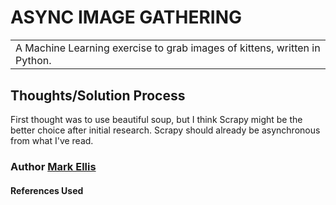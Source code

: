# ASYNC IMAGE GATHERING 

<table>
<tr>
<td>
  A Machine Learning exercise to grab images of kittens, written in Python.
</td>
<tr>
</table>

## Thoughts/Solution Process
First thought was to use beautiful soup, but I think Scrapy might be the better choice after initial research. Scrapy should already be asynchronous from what I've read.
<!-- Originally started out with vanilla JS using if-else statements....
but then found [this solution using switch cases](https://stackoverflow.com/a/44633141/6615341). I don't yet have the knowledge or the tests to prove this is faster, but from the author's explanation, it makes sense to me why it would/could be as array sizes get larger.

## Edited original list here to actual STEPS TAKEN
<p><s>This was originally STEPS TO TAKE</s></p>

1. is array valid - DONE
2. request input - DONE
3. sort array - DONE
4. find middle number - DONE
5. compare middle number to input - DONE switch case starting line 62
6. if middle number < input, get last half - DONE - switch case line 69
7. if middle num < input, get last half - DONE - switch case line 71
8. find middle num of first/last half - DONE - recursively with switch case until num is found
9. compare, create new array, loop - DONE - no longer creating new array thanks to solution mentioned above; recursively eval original array in switch case lines 69-72 -->

<!-- ## Site
![](/images/read_me_images/Screen%20Shot%202017-03-10%20at%203.28.51%20PM.png "Home page")

### Landing Page
Here a User is invited to login or register as a new User.

![](/images/read_me_images/Screen%20Shot%202017-03-10%20at%203.28.56%20PM.png "Login")

### Team Selection Page
Upon login, the User's previously selected squad is shown. Here they may edit Team Name and Gameweek information as well as add or remove players from their lineup.

![](/images/read_me_images/Screen%20Shot%202017-03-10%20at%203.29.42%20PM.png "Login")

## Built with

- [Angular](https://www.w3schools.com/angular/angular_intro.asp) - Angular is a Javascript framework offering two way data binding and sepaaration of concerns using factories and controllers.
- [Google Chart API](https://developers.google.com/chart/interactive/docs/quick_start) - Free , Rich Gallery , Customizable and Cross-browser compatible.
- [Bootstrap](http://getbootstrap.com/) - Extensive list of components and  Bundled Javascript plugins.

## Todo
- Add multiple gameweek stats from which to choose.
- Add team logos.
- Mobile version. -->

### Author [Mark Ellis ](https://github.com/markellisdev)

#### References Used
<!-- * [Initial article to refresh myself on what binary search is](https://careerkarma.com/blog/binary-search-javascript/)
* [Refresh my memory on how to write to HTML](https://www.w3schools.com/js/js_output.asp)
* [Sort Array](https://raddevon.com/articles/sort-array-numbers-javascript/)
* [Mozilla JS Reference pages](https://developer.mozilla.org/en-US/docs/Web/JavaScript/Reference)
* [Switch cases over if-else](https://stackoverflow.com/a/44633141/6615341)

##### Not used but perhaps should
* [Test whether input is actually in array before any other code runs](https://stackoverflow.com/questions/6356122/javascript-if-in-x) This would be more efficient -->

